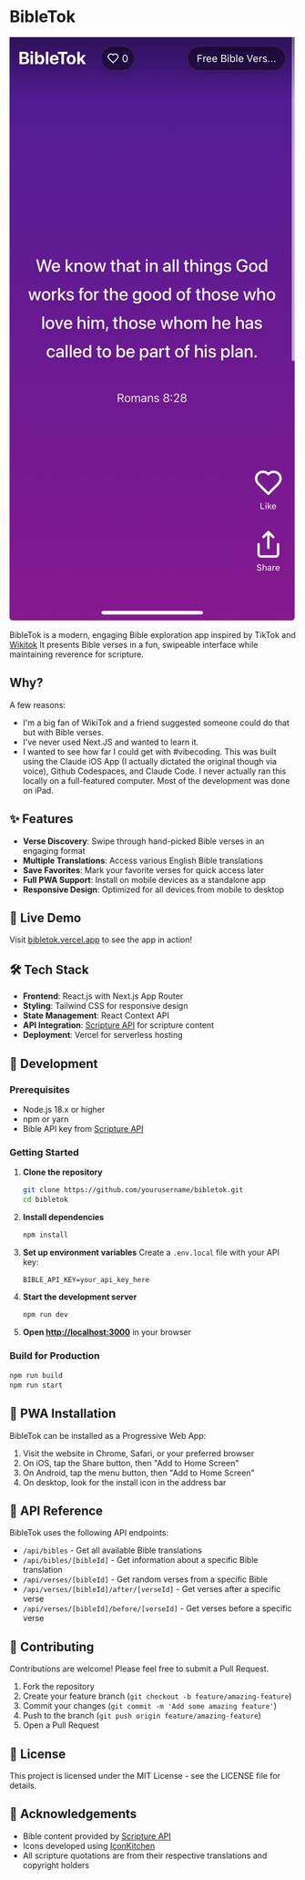 # BibleTok

![BibleTok Screenshot](/public/screenshot.jpeg)

BibleTok is a modern, engaging Bible exploration app inspired by TikTok and [Wikitok](https://wikitok.vercle.app) It presents Bible verses in a fun, swipeable interface while maintaining reverence for scripture.

## Why? 

A few reasons: 
- I'm a big fan of WikiTok and a friend suggested someone could do that but with Bible verses. 
- I've never used Next.JS and wanted to learn it. 
- I wanted to see how far I could get with #vibecoding. This was built using the Claude iOS App (I actually dictated the original though via voice), Github Codespaces, and Claude Code. I never actually ran this locally on a full-featured computer. Most of the development was done on iPad. 

## ✨ Features

- **Verse Discovery**: Swipe through hand-picked Bible verses in an engaging format
- **Multiple Translations**: Access various English Bible translations
- **Save Favorites**: Mark your favorite verses for quick access later
- **Full PWA Support**: Install on mobile devices as a standalone app
- **Responsive Design**: Optimized for all devices from mobile to desktop

## 🚀 Live Demo

Visit [bibletok.vercel.app](https://bibletok.vercel.app) to see the app in action!

## 🛠️ Tech Stack

- **Frontend**: React.js with Next.js App Router
- **Styling**: Tailwind CSS for responsive design
- **State Management**: React Context API
- **API Integration**: [Scripture API](https://scripture.api.bible/) for scripture content
- **Deployment**: Vercel for serverless hosting

## 🧰 Development

### Prerequisites

- Node.js 18.x or higher
- npm or yarn
- Bible API key from [Scripture API](https://scripture.api.bible)

### Getting Started

1. **Clone the repository**
   ```bash
   git clone https://github.com/yourusername/bibletok.git
   cd bibletok
   ```

2. **Install dependencies**
   ```bash
   npm install
   ```

3. **Set up environment variables**
   Create a `.env.local` file with your API key:
   ```
   BIBLE_API_KEY=your_api_key_here
   ```

4. **Start the development server**
   ```bash
   npm run dev
   ```

5. **Open [http://localhost:3000](http://localhost:3000)** in your browser

### Build for Production

```bash
npm run build
npm run start
```

## 📱 PWA Installation

BibleTok can be installed as a Progressive Web App:

1. Visit the website in Chrome, Safari, or your preferred browser
2. On iOS, tap the Share button, then "Add to Home Screen"
3. On Android, tap the menu button, then "Add to Home Screen"
4. On desktop, look for the install icon in the address bar

## 📝 API Reference

BibleTok uses the following API endpoints:

- `/api/bibles` - Get all available Bible translations
- `/api/bibles/[bibleId]` - Get information about a specific Bible translation
- `/api/verses/[bibleId]` - Get random verses from a specific Bible
- `/api/verses/[bibleId]/after/[verseId]` - Get verses after a specific verse
- `/api/verses/[bibleId]/before/[verseId]` - Get verses before a specific verse

## 🤝 Contributing

Contributions are welcome! Please feel free to submit a Pull Request.

1. Fork the repository
2. Create your feature branch (`git checkout -b feature/amazing-feature`)
3. Commit your changes (`git commit -m 'Add some amazing feature'`)
4. Push to the branch (`git push origin feature/amazing-feature`)
5. Open a Pull Request

## 📄 License

This project is licensed under the MIT License - see the LICENSE file for details.

## 🙏 Acknowledgements

- Bible content provided by [Scripture API](https://scripture.api.bible)
- Icons developed using [IconKitchen](https://icon.kitchen/i/H4sIAAAAAAAAA6tWKkvMKU0tVrKqVkpJLMoOyUjNTVWySkvMKU6t1VHKzU8pzQHJRisl5qUU5WemKOkoZeYXA8ny1CSl2FoApT8%2BHkAAAAA%3D)
- All scripture quotations are from their respective translations and copyright holders